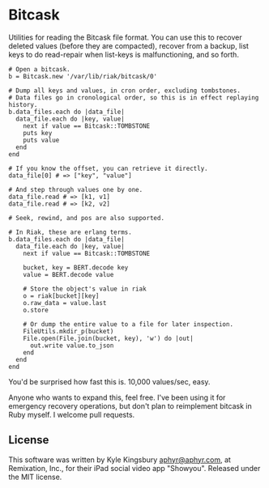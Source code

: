 Bitcask
=======

Utilities for reading the Bitcask file format. You can use this to recover
deleted values (before they are compacted), recover from a backup, list keys
to do read-repair when list-keys is malfunctioning, and so forth.

    # Open a bitcask.
    b = Bitcask.new '/var/lib/riak/bitcask/0'

    # Dump all keys and values, in cron order, excluding tombstones.
    # Data files go in cronological order, so this is in effect replaying history.
    b.data_files.each do |data_file|
      data_file.each do |key, value|
        next if value == Bitcask::TOMBSTONE
        puts key
        puts value
      end
    end

    # If you know the offset, you can retrieve it directly.
    data_file[0] # => ["key", "value"]

    # And step through values one by one.
    data_file.read # => [k1, v1]
    data_file.read # => [k2, v2]

    # Seek, rewind, and pos are also supported.

    # In Riak, these are erlang terms.
    b.data_files.each do |data_file|
      data_file.each do |key, value|
        next if value == Bitcask::TOMBSTONE

        bucket, key = BERT.decode key
        value = BERT.decode value

        # Store the object's value in riak
        o = riak[bucket][key]
        o.raw_data = value.last
        o.store

        # Or dump the entire value to a file for later inspection.
        FileUtils.mkdir_p(bucket)
        File.open(File.join(bucket, key), 'w') do |out|
          out.write value.to_json
        end
      end
    end

You'd be surprised how fast this is. 10,000 values/sec, easy.

Anyone who wants to expand this, feel free. I've been using it for emergency
recovery operations, but don't plan to reimplement bitcask in Ruby myself. I
welcome pull requests.

License
-------

This software was written by Kyle Kingsbury <aphyr@aphyr.com>, at Remixation,
Inc., for their iPad social video app "Showyou". Released under the MIT
license.
